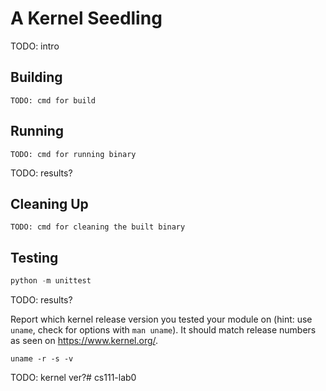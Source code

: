 # A Kernel Seedling

TODO: intro

## Building

```shell
TODO: cmd for build
```

## Running

```shell
TODO: cmd for running binary
```

TODO: results?

## Cleaning Up

```shell
TODO: cmd for cleaning the built binary
```

## Testing

```python
python -m unittest
```

TODO: results?

Report which kernel release version you tested your module on
(hint: use `uname`, check for options with `man uname`).
It should match release numbers as seen on https://www.kernel.org/.

```shell
uname -r -s -v
```

TODO: kernel ver?# cs111-lab0
